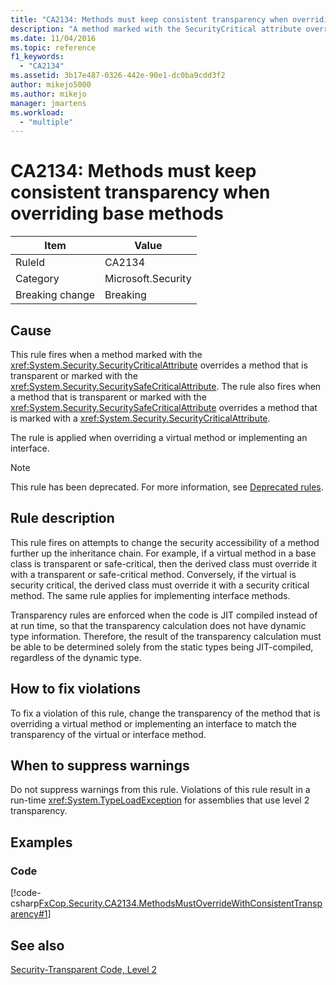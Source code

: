 ```yaml
---
title: "CA2134: Methods must keep consistent transparency when overriding base methods"
description: "A method marked with the SecurityCritical attribute overrides a method that is transparent or marked with the SecuritySafeCritical attribute, or a method that is transparent or marked with the SecuritySafeCritical attribute overrides a method that is marked with a SecurityCritical attribute."
ms.date: 11/04/2016
ms.topic: reference
f1_keywords:
  - "CA2134"
ms.assetid: 3b17e487-0326-442e-90e1-dc0ba9cdd3f2
author: mikejo5000
ms.author: mikejo
manager: jmartens
ms.workload:
  - "multiple"
---
```

# CA2134: Methods must keep consistent transparency when overriding base methods

|Item|Value|
|-|-|
|RuleId|CA2134|
|Category|Microsoft.Security|
|Breaking change|Breaking|

## Cause
This rule fires when a method marked with the <xref:System.Security.SecurityCriticalAttribute> overrides a method that is transparent or marked with the <xref:System.Security.SecuritySafeCriticalAttribute>. The rule also fires when a method that is transparent or marked with the <xref:System.Security.SecuritySafeCriticalAttribute> overrides a method that is marked with a <xref:System.Security.SecurityCriticalAttribute>.

The rule is applied when overriding a virtual method or implementing an interface.

> [!NOTE]
> This rule has been deprecated. For more information, see [Deprecated rules](fxcop-unported-deprecated-rules.md).

## Rule description
This rule fires on attempts to change the security accessibility of a method further up the inheritance chain. For example, if a virtual method in a base class is transparent or safe-critical, then the derived class must override it with a transparent or safe-critical method. Conversely, if the virtual is security critical, the derived class must override it with a security critical method. The same rule applies for implementing interface methods.

Transparency rules are enforced when the code is JIT compiled instead of at run time, so that the transparency calculation does not have dynamic type information. Therefore, the result of the transparency calculation must be able to be determined solely from the static types being JIT-compiled, regardless of the dynamic type.

## How to fix violations
To fix a violation of this rule, change the transparency of the method that is overriding a virtual method or implementing an interface to match the transparency of the virtual or interface method.

## When to suppress warnings
Do not suppress warnings from this rule. Violations of this rule result in a run-time <xref:System.TypeLoadException> for assemblies that use level 2 transparency.

## Examples

### Code
[!code-csharp[FxCop.Security.CA2134.MethodsMustOverrideWithConsistentTransparency#1](../code-quality/codesnippet/CSharp/ca2134-methods-must-keep-consistent-transparency-when-overriding-base-methods_1.cs)]

## See also
[Security-Transparent Code, Level 2](/dotnet/framework/misc/security-transparent-code-level-2)
